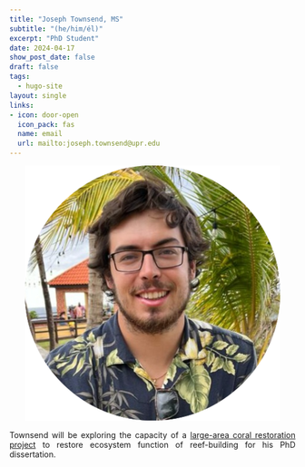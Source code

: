 ```yaml
---
title: "Joseph Townsend, MS"
subtitle: "(he/him/él)"
excerpt: "PhD Student"
date: 2024-04-17
show_post_date: false
draft: false
tags:
  - hugo-site
layout: single
links:
- icon: door-open
  icon_pack: fas
  name: email
  url: mailto:joseph.townsend@upr.edu
---
```


<div style="text-align: center;">
<img src="featured-hex.png" width="450"> 
</div>

<div style="text-align: justify;">

Townsend will be exploring the capacity of a [large-area coral restoration project](https://theberglab.com/research/restorationmonitoring/) to restore ecosystem function of reef-building for his PhD dissertation.

</div>
